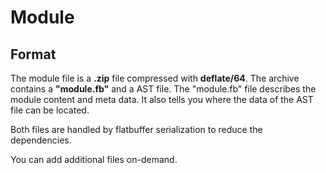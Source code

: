 # Module

## Format

The module file is a **.zip** file compressed with **deflate/64**. The archive contains a **"module.fb"** and a AST file. The "module.fb" file describes the module content and meta data. It also tells you where the data of the AST file can be located.

Both files are handled by flatbuffer serialization to reduce the dependencies.

You can add additional files on-demand.